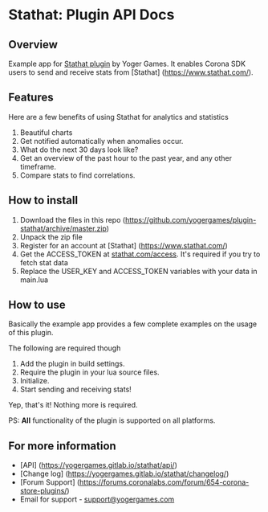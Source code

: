 # Stathat: Plugin API Docs

## Overview

Example app for [Stathat plugin](https://yogergames.gitlab.io/stathat/) by Yoger Games. It enables Corona SDK users to send and receive stats from [Stathat] (https://www.stathat.com/).

## Features
Here are a few benefits of using Stathat for analytics and statistics

1. Beautiful charts
2. Get notified automatically when anomalies occur.
3. What do the next 30 days look like?
4. Get an overview of the past hour to the past year, and any other timeframe.
5. Compare stats to find correlations.

## How to install
1. Download the files in this repo (https://github.com/yogergames/plugin-stathat/archive/master.zip)
2. Unpack the zip file
3. Register for an account at [Stathat] (https://www.stathat.com/)
4. Get the ACCESS_TOKEN at [stathat.com/access](https://www.stathat.com/access). It's required if you try to fetch stat data
5. Replace the USER_KEY and ACCESS_TOKEN variables with your data in main.lua


## How to use
Basically the example app provides a few complete examples on the usage of this plugin. 

The following are required though

1. Add the plugin in build settings. 
2. Require the plugin in your lua source files.
3. Initialize.
4. Start sending and receiving stats!

Yep, that's it! Nothing more is required.

PS: __All__ functionality of the plugin is supported on all platforms.

## For more information
* [API] (https://yogergames.gitlab.io/stathat/api/)
* [Change log] (https://yogergames.gitlab.io/stathat/changelog/)
* [Forum Support] (https://forums.coronalabs.com/forum/654-corona-store-plugins/) 
* Email for support - support@yogergames.com